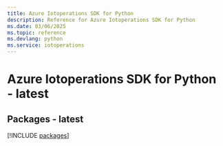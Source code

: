 ```yaml
---
title: Azure Iotoperations SDK for Python
description: Reference for Azure Iotoperations SDK for Python
ms.date: 03/06/2025
ms.topic: reference
ms.devlang: python
ms.service: iotoperations
---
```

# Azure Iotoperations SDK for Python - latest
## Packages - latest
[!INCLUDE [packages](iotoperations-index.md)]